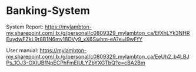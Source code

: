 # Banking-System
System Report: https://mylambton-my.sharepoint.com/:b:/g/personal/c0809329_mylambton_ca/EfXhLYk3NHREuydwFZkL9r8B1N6mv18DVy9_xX6Swhm-eA?e=I9wFfY


User manual: https://mylambton-my.sharepoint.com/:b:/g/personal/c0809329_mylambton_ca/EeUh2_b4LBJPs_1OJ3-OXIUBfNpECPhFmElULYZbYXGTbQ?e=cBA2Bm
